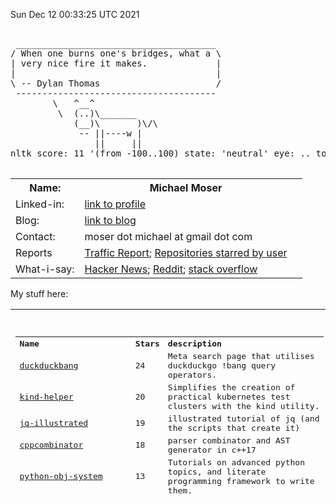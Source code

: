Sun Dec 12 00:33:25 UTC 2021

<pre>

 ______________________________________
/ When one burns one's bridges, what a \
| very nice fire it makes.             |
|                                      |
\ -- Dylan Thomas                      /
 --------------------------------------
        \   ^__^
         \  (..)\_______
            (__)\       )\/\
             -- ||----w |
                ||     ||
nltk score: 11 '(from -100..100) state: 'neutral' eye: .. tongue: --

</pre>

<table width ="100%">
<tr>
    <th>
        Name:       
    </th>
    <th>
        Michael Moser
    </th>
</tr>
<tr>
    <td>
        Linked-in:  
    </td>
    <td>
        <a href="https://www.linkedin.com/in/michael-moser-32211b1/">link to profile</a>
    <td>
</tr>
<tr>
    <td>
        Blog:       
    </td>
    <td>
        <a href="https://github.com/MoserMichael/my-notes/blob/master/dev-gotchas.md">link to blog</a>
    <td>
<tr>
<tr> <td> Contact:    
    </td>
    <td>
        moser dot michael at gmail dot com
    </td>
</tr>
<tr>
    <td>
        Reports
    </td>
    <td>
        <a href="https://github.com/MoserMichael/MoserMichael/blob/master/TRAFFIC_REPORT.md">Traffic Report</a>; <a href="https://github.com/MoserMichael/MoserMichael/blob/master/USER_STARRED.md">Repositories starred by user</a>
</tr>
<tr>
    <td>
         What-i-say:   
    </td>
    <td>
        <a href="https://news.ycombinator.com/user?id=MichaelMoser123">Hacker News<a>; <a href="https://www.reddit.com/user/michaemoser">Reddit</a>; <a href="https://stackoverflow.com/users/3034482/michaelmoser">stack overflow</a>
    </td>
</tr>
</table>

My stuff here:

<table width="100%" height="300">
<tr>
    <td>
        <pre>

<table><tr><th align='left'>Name</th><th align='left'>Stars</th><th align='left'>description</th></tr>
<tr><td><a href="https://github.com/MoserMichael/duckduckbang">duckduckbang</a></td><td>24</td><td>Meta search page that utilises duckduckgo !bang query operators.</td></tr>
<tr><td><a href="https://github.com/MoserMichael/kind-helper">kind-helper</a></td><td>20</td><td>Simplifies the creation of practical kubernetes test clusters with the kind utility.</td></tr>
<tr><td><a href="https://github.com/MoserMichael/jq-illustrated">jq-illustrated</a></td><td>19</td><td>illustrated tutorial of jq (and the scripts that create it)</td></tr>
<tr><td><a href="https://github.com/MoserMichael/cppcombinator">cppcombinator</a></td><td>18</td><td>parser  combinator and AST generator in c++17</td></tr>
<tr><td><a href="https://github.com/MoserMichael/python-obj-system">python-obj-system</a></td><td>13</td><td>Tutorials on advanced python topics, and literate programming framework to write them.</td></tr>
<tr><td><a href="https://github.com/MoserMichael/s9k">s9k</a></td><td>13</td><td>web app for managing kubernetes clusters, with similar functionality as k9s</td></tr>
<tr><td><a href="https://github.com/MoserMichael/cstuff">cstuff</a></td><td>11</td><td>My C projects and old homepage:</td></tr>
<tr><td><a href="https://github.com/MoserMichael/pythonimportplayground">pythonimportplayground</a></td><td>5</td><td>the readme file explains python packages, with examples.</td></tr>
<tr><td><a href="https://github.com/MoserMichael/myenv">myenv</a></td><td>4</td><td>my work environment (so i don't have to search for it ;-)</td></tr>
<tr><td><a href="https://github.com/MoserMichael/pygamewrap">pygamewrap</a></td><td>4</td><td>A small wrapper toolkit that simplifies development with the pygame library (hopefully)</td></tr>
<tr><td><a href="https://github.com/MoserMichael/pprintex">pprintex</a></td><td>2</td><td>python pretty printer, unlinke pprint it prints out all object field values.</td></tr>
<tr><td><a href="https://github.com/MoserMichael/pythoncourse">pythoncourse</a></td><td>2</td><td>my notes on teaching the python programming language.</td></tr>
<tr><td><a href="https://github.com/MoserMichael/roget-thesaurus-parser">roget-thesaurus-parser</a></td><td>2</td><td>parses Roget's thesaurus and provide API for querying related words</td></tr>
<tr><td><a href="https://github.com/MoserMichael/gitblame">gitblame</a></td><td>1</td><td>minimal vim plugin for working with git; with a focus on git blame and git grep commands</td></tr>
<tr><td><a href="https://github.com/MoserMichael/k8explain">k8explain</a></td><td>1</td><td>golang exercise: produce a table of kubernetes api resources where each row is linked to an explanation</td></tr>
<tr><td><a href="https://github.com/MoserMichael/opinionated-fortune-cow">opinionated-fortune-cow</a></td><td>1</td><td>fortune | cow pipe that runs sentiment analysis to determine the mood and expression of the cow</td></tr>
<tr><td><a href="https://github.com/MoserMichael/bloxroutehomework">bloxroutehomework</a></td><td>0</td><td>assignment for bloxroute interview</td></tr>
<tr><td><a href="https://github.com/MoserMichael/devgoodies">devgoodies</a></td><td>0</td><td>Vim plugin - useful commands for editing code.</td></tr>
<tr><td><a href="https://github.com/MoserMichael/flagged-hn">flagged-hn</a></td><td>0</td><td>crawl hn and build a page containing flagged stories only.</td></tr>
<tr><td><a href="https://github.com/MoserMichael/follow-kube-logs">follow-kube-logs</a></td><td>0</td><td>tail the log of all containers in all pods of a kubernetes deployment/replicaset/statefull set, for a limited time period. Interactive script: the user presses enter to stop logging.</td></tr>
<tr><td><a href="https://github.com/MoserMichael/githubapitools">githubapitools</a></td><td>0</td><td>tools that make use of the python github api, for fun and profit.</td></tr>
<tr><td><a href="https://github.com/MoserMichael/github_pr_comments">github_pr_comments</a></td><td>0</td><td>script that notifies if any of your PR's received  new/modified/deleted comment.</td></tr>
<tr><td><a href="https://github.com/MoserMichael/grpc-spring-boot-starter-utils">grpc-spring-boot-starter-utils</a></td><td>0</td><td>grpc ServerInterceptor for logging of grpc request/response with exception handling, used with grpc-spring-boot-starter</td></tr>
<tr><td><a href="https://github.com/MoserMichael/kwchecker">kwchecker</a></td><td>0</td><td>Declarative verifier and sanitizer for python kwargs parameters.</td></tr>
<tr><td><a href="https://github.com/MoserMichael/ls-annotations">ls-annotations</a></td><td>0</td><td>Show all declarations with java annotations by decompiling byte code.</td></tr>
<tr><td><a href="https://github.com/MoserMichael/microsofthomework">microsofthomework</a></td><td>0</td><td>Homework assignment at a Microsoft job interview</td></tr>
<tr><td><a href="https://github.com/MoserMichael/MoserMichael">MoserMichael</a></td><td>0</td><td>some blurb about the owner and his stuff. A script generates README.md, that appears on the public profile. The script is run periodically by github action.</td></tr>
<tr><td><a href="https://github.com/MoserMichael/my-notes">my-notes</a></td><td>0</td><td>Keeping notes while learning stuff (so they don't get lost) These notes are best viewed in vim - meaning in a fixed font with text wrapping)</td></tr>
<tr><td><a href="https://github.com/MoserMichael/printb">printb</a></td><td>0</td><td>Adds bidi aware 'print' and 'input' functions.</td></tr>
<tr><td><a href="https://github.com/MoserMichael/scriptrunner-operator">scriptrunner-operator</a></td><td>0</td><td>k8s operator that runs python scripts.</td></tr>
<tr><td><a href="https://github.com/MoserMichael/subb">subb</a></td><td>0</td><td>a wrapper module for python subprocess</td></tr>
<tr><td><a href="https://github.com/MoserMichael/vimcrypt">vimcrypt</a></td><td>0</td><td>my vim plugin for encrypting/decryting text files with openssl</td></tr>
<tr><td><a href="https://github.com/MoserMichael/vimcrypt2">vimcrypt2</a></td><td>0</td><td>Advanced vim plugin to encrypt files with openssl</td></tr>
<tr><td><a href="https://github.com/MoserMichael/visual-python-strace">visual-python-strace</a></td><td>0</td><td>show a very long stack trace with variable values.</td></tr>
<tr><td><a href="https://github.com/MoserMichael/zipit">zipit</a></td><td>0</td><td>c++ library for the equivalent of python/haskell zip function</td></tr>
<tr><th>Total stars:</th><th colspan='2' align='left'> 140 </th></tr>
</table>
<br>
    </pre>
  </td>
</table>
